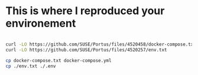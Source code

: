 # This is where  I reproduced your environement


```bash

curl -LO https://github.com/SUSE/Portus/files/4520458/docker-compose.txt
curl -LO https://github.com/SUSE/Portus/files/4520257/env.txt

cp docker-compose.txt docker-compose.yml
cp ./env.txt ./.env

```
